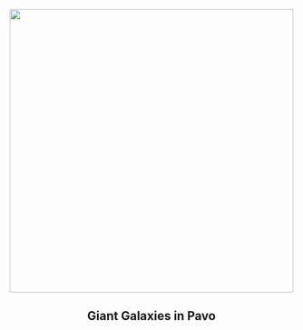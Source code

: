 
<p align="center"><img src="https://apod.nasa.gov/apod/image/2306/NGC-6872-LRGB-rev-5-crop-CDK-1000-22-May-2023_1024.jpg" width="500" height="500"></p>
<h2 align="center"> Giant Galaxies in Pavo </h2>
